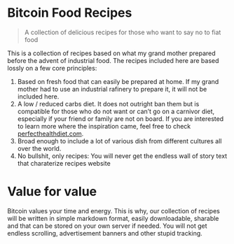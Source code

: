 # Bitcoin Food Recipes

> A collection of delicious recipes for those who want to say no to fiat food

This is a collection of recipes based on what my grand mother prepared before the advent of industrial food. The recipes included here are based lossly on a few core principles:

1) Based on fresh food that can easily be prepared at home. If my grand mother had to use an industrial rafinery to prepare it, it will not be included here.
2) A low / reduced carbs diet. It does not outright ban them but is compatible for those who do not want or can’t go on a carnivor diet, especially if your friend or family are not on board. If you are interested to learn more where the inspiration came, feel free to check [perfecthealthdiet.com](https://perfecthealthdiet.com/).
3) Broad enough to include a lot of various dish from different cultures all over the world.
4) No bullshit, only recipes: You will never get the endless wall of story text that charaterize recipes website

# Value for value

Bitcoin values your time and energy. This is why, our collection of recipes will be written in simple markdown format, easily downloadable, sharable and that can be stored on your own server if needed. You will not get endless scrolling, advertisement banners and other stupid tracking.

